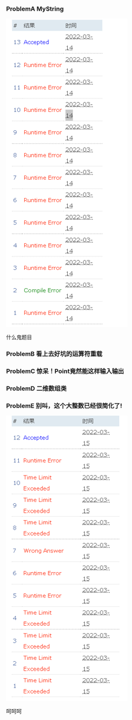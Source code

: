 ### ProblemA MyString
![](A.png)

什么鬼题目
### ProblemB 看上去好坑的运算符重载
### ProblemC 惊呆！Point竟然能这样输入输出
### ProblemD 二维数组类
### ProblemE 别叫，这个大整数已经很简化了!
![](E.png)

呵呵呵